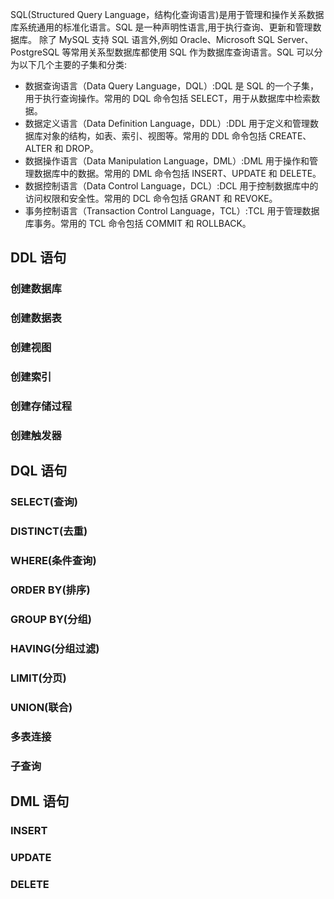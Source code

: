 SQL(Structured Query Language，结构化查询语言)是用于管理和操作关系数据库系统通用的标准化语言。SQL 是一种声明性语言,用于执行查询、更新和管理数据库。
除了 MySQL 支持 SQL 语言外,例如 Oracle、Microsoft SQL Server、PostgreSQL 等常用关系型数据库都使用 SQL 作为数据库查询语言。SQL 可以分为以下几个主要的子集和分类:

- 数据查询语言（Data Query Language，DQL）:DQL 是 SQL 的一个子集，用于执行查询操作。常用的 DQL 命令包括 SELECT，用于从数据库中检索数据。
- 数据定义语言（Data Definition Language，DDL）:DDL 用于定义和管理数据库对象的结构，如表、索引、视图等。常用的 DDL 命令包括 CREATE、ALTER 和 DROP。
- 数据操作语言（Data Manipulation Language，DML）:DML 用于操作和管理数据库中的数据。常用的 DML 命令包括 INSERT、UPDATE 和 DELETE。
- 数据控制语言（Data Control Language，DCL）:DCL 用于控制数据库中的访问权限和安全性。常用的 DCL 命令包括 GRANT 和 REVOKE。
- 事务控制语言（Transaction Control Language，TCL）:TCL 用于管理数据库事务。常用的 TCL 命令包括 COMMIT 和 ROLLBACK。

## DDL 语句

### 创建数据库

### 创建数据表

### 创建视图

### 创建索引

### 创建存储过程

### 创建触发器

## DQL 语句

### SELECT(查询)

### DISTINCT(去重)

### WHERE(条件查询)

### ORDER BY(排序)

### GROUP BY(分组)

### HAVING(分组过滤)

### LIMIT(分页)

### UNION(联合)

### 多表连接

### 子查询

## DML 语句

### INSERT

### UPDATE

### DELETE

